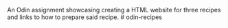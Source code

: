 An Odin assignment showcasing creating a HTML website for three recipes and links to how to prepare said recipe.  # odin-recipes
